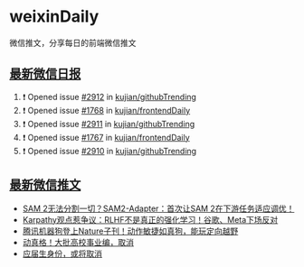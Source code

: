 # weixinDaily
微信推文，分享每日的前端微信推文

## [最新微信日报](https://github.com/kujian/weixinDaily/issues)

<!--START_SECTION:activity-->
1. ❗ Opened issue [#2912](https://github.com/kujian/githubTrending/issues/2912) in [kujian/githubTrending](https://github.com/kujian/githubTrending)
2. ❗ Opened issue [#1768](https://github.com/kujian/frontendDaily/issues/1768) in [kujian/frontendDaily](https://github.com/kujian/frontendDaily)
3. ❗ Opened issue [#2911](https://github.com/kujian/githubTrending/issues/2911) in [kujian/githubTrending](https://github.com/kujian/githubTrending)
4. ❗ Opened issue [#1767](https://github.com/kujian/frontendDaily/issues/1767) in [kujian/frontendDaily](https://github.com/kujian/frontendDaily)
5. ❗ Opened issue [#2910](https://github.com/kujian/githubTrending/issues/2910) in [kujian/githubTrending](https://github.com/kujian/githubTrending)
<!--END_SECTION:activity-->


## [最新微信推文](https://weixin.qdkfweb.cn/)

<!-- BLOG-POST-LIST:START -->
- [SAM 2无法分割一切？SAM2-Adapter：首次让SAM 2在下游任务适应调优！](https://weixin.qdkfweb.cn/53043.html)
- [Karpathy观点惹争议：RLHF不是真正的强化学习！谷歌、Meta下场反对](https://weixin.qdkfweb.cn/53044.html)
- [腾讯机器狗登上Nature子刊！动作敏捷如真狗，能玩定向越野](https://weixin.qdkfweb.cn/53045.html)
- [动真格！大批高校事业编，取消](https://weixin.qdkfweb.cn/53047.html)
- [应届生身份，或将取消](https://weixin.qdkfweb.cn/53042.html)
<!-- BLOG-POST-LIST:END -->